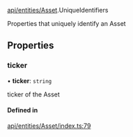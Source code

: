 [api/entities/Asset](../../../../Modules/API/Entities/Asset.md).UniqueIdentifiers

Properties that uniquely identify an Asset

## Properties

### ticker

• **ticker**: `string`

ticker of the Asset

#### Defined in

[api/entities/Asset/index.ts:79](https://github.com/PolymeshAssociation/polymesh-sdk/blob/15be87e8/src/api/entities/Asset/index.ts#L79)

